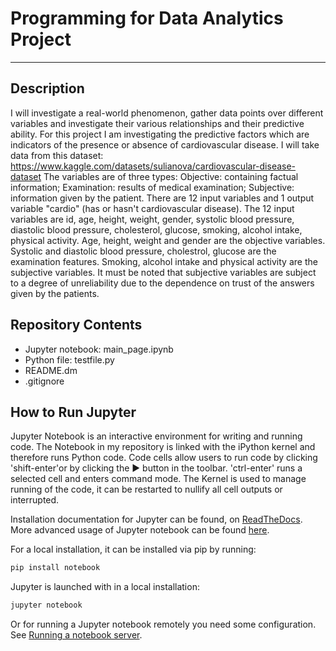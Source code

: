 # Programming for Data Analytics Project
---
## Description
 I will investigate a real-world phenomenon, gather data points over different variables and investigate their various relationships and their predictive ability. For this project I am investigating the predictive factors which are indicators of the presence or absence of cardiovascular disease. I will take data from this dataset: https://www.kaggle.com/datasets/sulianova/cardiovascular-disease-dataset  The variables are of three types: Objective: containing factual information; Examination: results of medical examination; Subjective: information given by the patient. There are 12 input variables and 1 output variable "cardio" (has or hasn't cardiovascular disease). The 12 input variables are id, age, height, weight, gender, systolic blood pressure, diastolic blood pressure, cholesterol, glucose, smoking, alcohol intake, physical activity. Age, height, weight and gender are the objective variables. Systolic and diastolic blood pressure, cholestrol, glucose are the examination features. Smoking, alcohol intake and physical activity are the subjective variables. It must be noted that subjective variables are subject to a degree of unreliability due to the dependence on trust of the answers given by the patients. 

## Repository Contents
- Jupyter notebook: main_page.ipynb
- Python file: testfile.py
- README.dm
- .gitignore 

## How to Run Jupyter
Jupyter Notebook is an interactive environment for writing and running code. The Notebook in my repository is linked with the iPython kernel and therefore runs Python code. Code cells allow users to run code by clicking 'shift-enter'or by clicking the ▶ button in the toolbar. 'ctrl-enter' runs a selected cell and enters command mode. The Kernel is used to manage running of the code, it can be restarted to nullify all cell outputs or interrupted.

Installation documentation for Jupyter can be found, on [ReadTheDocs](https://docs.jupyter.org/en/latest/install.html). More advanced usage of Jupyter notebook can be found [here](https://jupyter-notebook.readthedocs.io/en/latest/).

For a local installation, it can be installed via pip by running:
``` python
pip install notebook
```
Jupyter is launched with in a local installation:
``` python
jupyter notebook
```
Or for running a Jupyter notebook remotely you need some configuration. See [Running a notebook server](https://jupyter-notebook.readthedocs.io/en/stable/public_server.html).